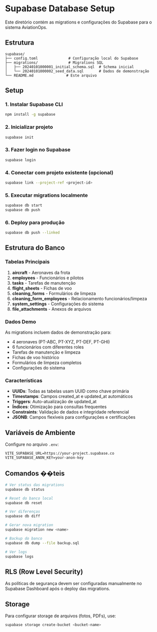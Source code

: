 # Supabase Database Setup

Este diretório contém as migrations e configurações do Supabase para o sistema AviationOps.

## Estrutura

```
supabase/
├── config.toml              # Configuração local do Supabase
├── migrations/              # Migrations SQL
│   ├── 20240101000001_initial_schema.sql  # Schema inicial
│   └── 20240101000002_seed_data.sql       # Dados de demonstração
└── README.md               # Este arquivo
```

## Setup

### 1. Instalar Supabase CLI

```bash
npm install -g supabase
```

### 2. Inicializar projeto

```bash
supabase init
```

### 3. Fazer login no Supabase

```bash
supabase login
```

### 4. Conectar com projeto existente (opcional)

```bash
supabase link --project-ref <project-id>
```

### 5. Executar migrations localmente

```bash
supabase db start
supabase db push
```

### 6. Deploy para produção

```bash
supabase db push --linked
```

## Estrutura do Banco

### Tabelas Principais

1. **aircraft** - Aeronaves da frota
2. **employees** - Funcionários e pilotos
3. **tasks** - Tarefas de manutenção
4. **flight_sheets** - Fichas de voo
5. **cleaning_forms** - Formulários de limpeza
6. **cleaning_form_employees** - Relacionamento funcionários/limpeza
7. **system_settings** - Configurações do sistema
8. **file_attachments** - Anexos de arquivos

### Dados Demo

As migrations incluem dados de demonstração para:

- 4 aeronaves (PT-ABC, PT-XYZ, PT-DEF, PT-GHI)
- 6 funcionários com diferentes roles
- Tarefas de manutenção e limpeza
- Fichas de voo histórico
- Formulários de limpeza completos
- Configurações do sistema

### Características

- **UUIDs**: Todas as tabelas usam UUID como chave primária
- **Timestamps**: Campos created_at e updated_at automáticos
- **Triggers**: Auto-atualização de updated_at
- **Índices**: Otimização para consultas frequentes
- **Constraints**: Validação de dados e integridade referencial
- **JSONB**: Campos flexíveis para configurações e certificações

## Variáveis de Ambiente

Configure no arquivo `.env`:

```env
VITE_SUPABASE_URL=https://your-project.supabase.co
VITE_SUPABASE_ANON_KEY=your-anon-key
```

## Comandos ��teis

```bash
# Ver status das migrations
supabase db status

# Reset do banco local
supabase db reset

# Ver diferenças
supabase db diff

# Gerar nova migration
supabase migration new <name>

# Backup do banco
supabase db dump --file backup.sql

# Ver logs
supabase logs
```

## RLS (Row Level Security)

As políticas de segurança devem ser configuradas manualmente no Supabase Dashboard após o deploy das migrations.

## Storage

Para configurar storage de arquivos (fotos, PDFs), use:

```bash
supabase storage create-bucket <bucket-name>
```
